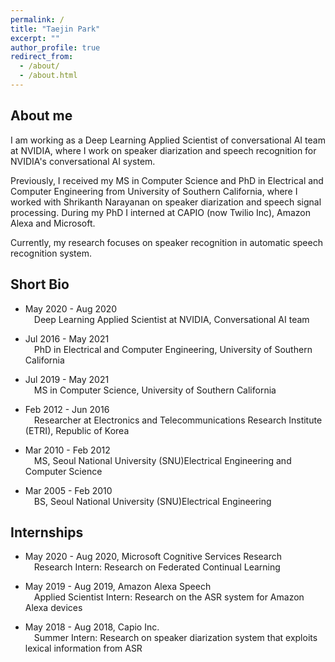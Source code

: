 ```yaml
---
permalink: /
title: "Taejin Park"
excerpt: ""
author_profile: true
redirect_from: 
  - /about/
  - /about.html
---
```


## About me

I am working as a Deep Learning Applied Scientist of conversational AI team at NVIDIA, where I work on speaker diarization and speech recognition for NVIDIA's conversational AI system. 

Previously, I received my MS in Computer Science and PhD in Electrical and Computer Engineering from University of Southern California, where I worked with Shrikanth Narayanan on speaker diarization and speech signal processing. During my PhD I interned at CAPIO (now Twilio Inc), Amazon Alexa and Microsoft. 

Currently, my research focuses on speaker recognition in automatic speech recognition system. 

## Short Bio

- May 2020 - Aug 2020   
&ensp;&ensp;Deep Learning Applied Scientist at NVIDIA, Conversational AI team

- Jul 2016 - May 2021   
&ensp;&ensp;PhD in Electrical and Computer Engineering, University of Southern California

- Jul 2019 - May 2021   
&ensp;&ensp;MS in Computer Science, University of Southern California

- Feb 2012 - Jun 2016   
&ensp;&ensp;Researcher at Electronics and Telecommunications Research Institute (ETRI), Republic of Korea

- Mar 2010 - Feb 2012   
&ensp;&ensp;MS, Seoul National University (SNU)Electrical Engineering and Computer Science

- Mar 2005 - Feb 2010   
&ensp;&ensp;BS, Seoul National University (SNU)Electrical Engineering

## Internships 

- May 2020 - Aug 2020, Microsoft Cognitive Services Research     
&ensp;&ensp;Research Intern: Research on Federated Continual Learning

- May 2019 - Aug 2019, Amazon Alexa Speech    
&ensp;&ensp;Applied Scientist Intern: Research on the ASR system for Amazon Alexa devices

- May 2018 - Aug 2018, Capio Inc.   
&ensp;&ensp;Summer Intern: Research on speaker diarization system that exploits lexical information from ASR



